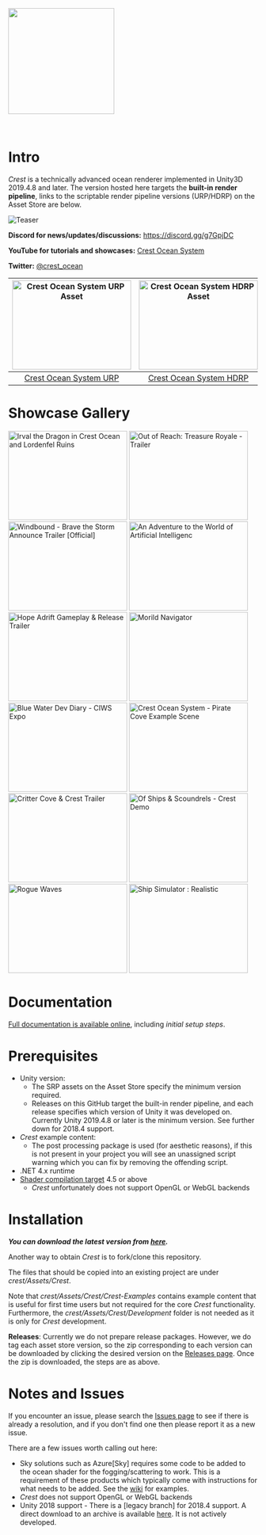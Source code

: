 
<img src="https://raw.githubusercontent.com/wave-harmonic/crest/master/logo/crest-oceanrender-logotype1.png" width="214">

&nbsp;


# Intro

*Crest* is a technically advanced ocean renderer implemented in Unity3D 2019.4.8 and later.
The version hosted here targets the **built-in render pipeline**, links to the scriptable render pipeline versions (URP/HDRP) on the Asset Store are below.

![Teaser](https://raw.githubusercontent.com/wave-harmonic/crest/master/img/teaser5.png)

**Discord for news/updates/discussions:** https://discord.gg/g7GpjDC

**YouTube for tutorials and showcases:** [Crest Ocean System](https://www.youtube.com/channel/UC7_ZKKCXZmH64rRZqe-C0WA)

**Twitter:** [@crest_ocean](https://twitter.com/@crest_ocean)

|<a href="https://assetstore.unity.com/packages/tools/particles-effects/crest-ocean-system-urp-141674" target="_blank"><img src="https://assetstorev1-prd-cdn.unity3d.com/key-image/ae4a1e07-c6f1-4b2e-b1c3-9f2065d43515.jpg" alt="Crest Ocean System URP Asset" width="240" height="180"/></a>|<a href="https://assetstore.unity.com/packages/tools/particles-effects/crest-ocean-system-urp-141674" target="_blank"><img src="https://assetstorev1-prd-cdn.unity3d.com/key-image/68d1442e-488d-4ae9-8ec4-a7e3ff913788.jpg" alt="Crest Ocean System HDRP Asset" width="240" height="180"/></a>|
:-:|:-:|
[Crest Ocean System URP](https://assetstore.unity.com/packages/tools/particles-effects/crest-ocean-system-urp-141674)|[Crest Ocean System HDRP](https://assetstore.unity.com/packages/tools/particles-effects/crest-ocean-system-hdrp-164158)

# Showcase Gallery

<a href="https://www.youtube.com/watch?feature=player_embedded&v=aZScNG8-H2U" target="_blank"><img src="https://img.youtube.com/vi/aZScNG8-H2U/0.jpg" alt="Irval the Dragon in Crest Ocean and Lordenfel Ruins" width="240" height="180" /></a>
<a href="https://www.youtube.com/watch?feature=player_embedded&v=_Rq5dfZfQ1k" target="_blank"><img src="https://img.youtube.com/vi/_Rq5dfZfQ1k/0.jpg" alt="Out of Reach: Treasure Royale - Trailer" width="240" height="180" /></a>
<a href="https://www.youtube.com/watch?feature=player_embedded&v=70voKq6cdKQ" target="_blank"><img src="https://img.youtube.com/vi/70voKq6cdKQ/0.jpg" alt="Windbound - Brave the Storm Announce Trailer [Official]" width="240" height="180" /></a>
<a href="https://www.youtube.com/watch?feature=player_embedded&v=ZmKto87To-0" target="_blank"><img src="https://img.youtube.com/vi/ZmKto87To-0/0.jpg" alt="An Adventure to the World of Artificial Intelligenc" width="240" height="180" /></a>
<a href="https://www.youtube.com/watch?feature=player_embedded&v=nsQJ5IJVHVw" target="_blank"><img src="https://img.youtube.com/vi/nsQJ5IJVHVw/0.jpg" alt="Hope Adrift Gameplay & Release Trailer" width="240" height="180" /></a>
<a href="https://www.youtube.com/watch?feature=player_embedded&v=Qfy5P4Zygvs" target="_blank"><img src="https://img.youtube.com/vi/Qfy5P4Zygvs/0.jpg" alt="Morild Navigator" width="240" height="180" /></a>
<a href="https://www.youtube.com/watch?feature=player_embedded&v=LNIQ6RF5lrw" target="_blank"><img src="https://img.youtube.com/vi/LNIQ6RF5lrw/0.jpg" alt="Blue Water Dev Diary - CIWS Expo" width="240" height="180" /></a>
<a href="https://www.youtube.com/watch?feature=player_embedded&v=3i6VpdKw2Q0" target="_blank"><img src="https://img.youtube.com/vi/3i6VpdKw2Q0/0.jpg" alt="Crest Ocean System - Pirate Cove Example Scene" width="240" height="180" /></a>
<a href="https://www.youtube.com/watch?feature=player_embedded&v=m2ZojyD4PZc" target="_blank"><img src="https://img.youtube.com/vi/m2ZojyD4PZc/0.jpg" alt="Critter Cove & Crest Trailer" width="240" height="180" /></a>
<a href="https://www.youtube.com/watch?feature=player_embedded&v=zCeK_Kdxqa0" target="_blank"><img src="https://img.youtube.com/vi/zCeK_Kdxqa0/0.jpg" alt="Of Ships & Scoundrels - Crest Demo" width="240" height="180" /></a>
<a href="https://www.youtube.com/watch?feature=player_embedded&v=HVlJa2J0wSc" target="_blank"><img src="https://img.youtube.com/vi/HVlJa2J0wSc/0.jpg" alt="Rogue Waves" width="240" height="180" /></a>
<a href="https://www.youtube.com/watch?feature=player_embedded&v=e1maUIXQIRI" target="_blank"><img src="https://img.youtube.com/vi/e1maUIXQIRI/0.jpg" alt="Ship Simulator : Realistic" width="240" height="180" /></a>

# Documentation

[Full documentation is available online](https://crest.readthedocs.io/en/latest), including *initial setup steps*.

# Prerequisites

* Unity version:
  * The SRP assets on the Asset Store specify the minimum version required.
  * Releases on this GitHub target the built-in render pipeline, and each release specifies which version of Unity it was developed on. Currently Unity 2019.4.8 or later is the minimum version. See further down for 2018.4 support.
* *Crest* example content:
  * The post processing package is used (for aesthetic reasons), if this is not present in your project you will see an unassigned script warning which you can fix by removing the offending script.
* .NET 4.x runtime
* [Shader compilation target](https://docs.unity3d.com/Manual/SL-ShaderCompileTargets.html) 4.5 or above
  * *Crest* unfortunately does not support OpenGL or WebGL backends

# Installation

***You can download the latest version from [here](https://github.com/wave-harmonic/crest/archive/master.zip).***

Another way to obtain *Crest* is to fork/clone this repository.

The files that should be copied into an existing project are under *crest/Assets/Crest*.

Note that *crest/Assets/Crest/Crest-Examples* contains example content that is useful for first time users but not required for the core *Crest* functionality. Furthermore, the *crest/Assets/Crest/Development* folder is not needed as it is only for *Crest* development.

**Releases**: Currently we do not prepare release packages. However, we do tag each asset store version, so the zip corresponding to each version can be downloaded by clicking the desired version on the [Releases page](https://github.com/wave-harmonic/crest/releases). Once the zip is downloaded, the steps are as above.


# Notes and Issues

If you encounter an issue, please search the [Issues page](https://github.com/wave-harmonic/crest/issues) to see if there is already a resolution, and if you don't find one then please report it as a new issue.

There are a few issues worth calling out here:

* Sky solutions such as Azure[Sky] requires some code to be added to the ocean shader for the fogging/scattering to work. This is a requirement of these products which typically come with instructions for what needs to be added. See the [wiki](https://github.com/wave-harmonic/crest/wiki) for examples.
* *Crest* does not support OpenGL or WebGL backends
* Unity 2018 support - There is a [legacy branch] for 2018.4 support. A direct download to an archive is available [here](https://github.com/wave-harmonic/crest/archive/legacy/unity-2018.zip). It is not actively developed.
